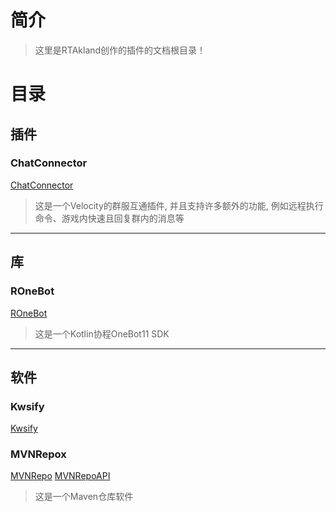 # 简介

> 这里是RTAkland创作的插件的文档根目录！

# 目录

## 插件

### ChatConnector

[ChatConnector](docs/ChatConnector.md)

> 这是一个Velocity的群服互通插件, 并且支持许多额外的功能, 例如远程执行命令、游戏内快速且回复群内的消息等

<hr>

## 库

### ROneBot

[ROneBot](docs/ronebot/README.md)

> 这是一个Kotlin协程OneBot11 SDK

<hr>

## 软件

### Kwsify

[Kwsify](docs/kwsify/kwsify.md)

### MVNRepox

[MVNRepo](docs/mvnrepo/MVNRepo.md)
[MVNRepoAPI](docs/mvnrepo/MVNRepoAPI.md)

> 这是一个Maven仓库软件